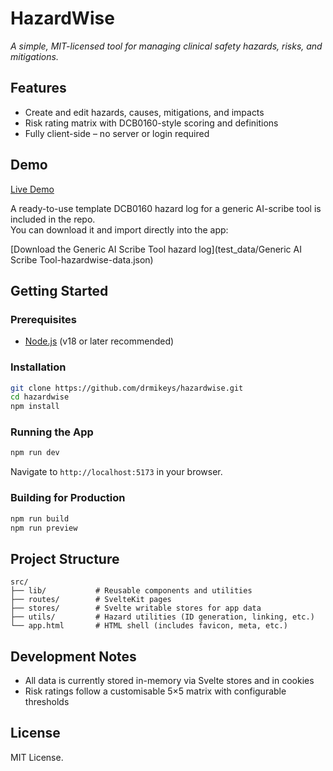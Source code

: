 # HazardWise

*A simple, MIT-licensed tool for managing clinical safety hazards, risks, and mitigations.*

## Features

* Create and edit hazards, causes, mitigations, and impacts
* Risk rating matrix with DCB0160-style scoring and definitions
* Fully client-side – no server or login required

## Demo

[Live Demo](https://drmikeys.github.io/hazardwise)

A ready-to-use template DCB0160 hazard log for a generic AI-scribe tool is included in the repo.  
You can download it and import directly into the app:

[Download the Generic AI Scribe Tool hazard log](test_data/Generic AI Scribe Tool-hazardwise-data.json)


## Getting Started

### Prerequisites

* [Node.js](https://nodejs.org/) (v18 or later recommended)

### Installation

```bash
git clone https://github.com/drmikeys/hazardwise.git
cd hazardwise
npm install
```

### Running the App

```bash
npm run dev
```

Navigate to `http://localhost:5173` in your browser.

### Building for Production

```bash
npm run build
npm run preview
```

## Project Structure

```
src/
├── lib/           # Reusable components and utilities
├── routes/        # SvelteKit pages
├── stores/        # Svelte writable stores for app data
├── utils/         # Hazard utilities (ID generation, linking, etc.)
└── app.html       # HTML shell (includes favicon, meta, etc.)
```

## Development Notes

* All data is currently stored in-memory via Svelte stores and in cookies
* Risk ratings follow a customisable 5×5 matrix with configurable thresholds

## License

MIT License. 